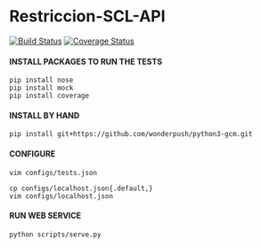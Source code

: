 # Restriccion-SCL-API
[![Build Status](https://travis-ci.org/m4droid/Restriccion-SCL-API.svg?branch=master)](https://travis-ci.org/m4droid/Restriccion-SCL-API)
[![Coverage Status](https://coveralls.io/repos/m4droid/Restriccion-SCL-API/badge.svg)](https://coveralls.io/r/m4droid/Restriccion-SCL-API)

#### INSTALL PACKAGES TO RUN THE TESTS
    pip install nose
    pip install mock
    pip install coverage

#### INSTALL BY HAND
    pip install git+https://github.com/wonderpush/python3-gcm.git

#### CONFIGURE
    vim configs/tests.json

    cp configs/localhost.json{.default,}
    vim configs/localhost.json

#### RUN WEB SERVICE
    python scripts/serve.py
